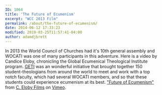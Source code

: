 ```yaml
---
ID: 1064
title: 'The Future of Ecumenism'
excerpt: "WCC 2013 Film"
permalink: /about/the-future-of-ecumenism/
date: 2014-06-12 17:33:23
modified: 2019-03-25T11:57:41-04:00
author: adamdjbrett
---
```

In 2013 the World Council of Churches had it's 10th general assembly and WOCATI was one of many participants in this adventure. Here is a video by Candice Eloby, chronicling the Global Ecumenical Theological Institute program. [GETI](http://www.globethics.net/web/gtl/ "GETI") was an wonderful initiative that brought together 150 student-theologians from around the world to meet and work with a top notch faculty, which had several WOCATI members, and so that these students could experience ecumenism at its best. ["Future of Ecumenism"](http://vimeo.com/96104820) from [C. Eloby Films](http://vimeo.com/celobyfilms) on [Vimeo](https://vimeo.com).
